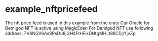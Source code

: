 # example_nftpricefeed
The nft price feed is used in this example from the crate
Our Oracle for Demigod NFT is active using MagicEden 
For Demigod NFT use following address: 7V4NGV6As8PsDu8jGH4FtHFixDHtgMHLt89CDjiYjvZp

